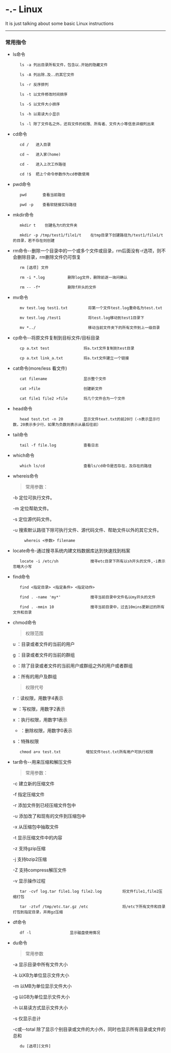 #  -.-   Linux

It is just talking about some basic Linux instructions
___
### 常用指令
* ls命令

         ls -a 列出目录所有文件，包含以.开始的隐藏文件

         ls -A 列出除.及..的其它文件

         ls -r 反序排列

         ls -t 以文件修改时间排序

         ls -S 以文件大小排序

         ls -h 以易读大小显示

         ls -l 除了文件名之外，还将文件的权限、所有者、文件大小等信息详细列出来
* cd命令

         cd /   进入目录
         
         cd ~   进入家(home)
         
         cd -   进入上次工作路径
         
         cd !$  把上个命令参数作为cd参数使用
* pwd命令

         pwd       查看当前路径
         
         pwd -p    查看软链接实际路径
* mkdir命令

         mkdir t    创建名为t的文件夹
         
         mkdir -p /tmp/test1/file1/t    在tmp目录下创建路径为/test1/file1/t 的目录，若不存在则创建     
         
* rm命令--删除一个目录中的一个或多个文件或目录，rm后面没有-r选项，则不会删除目录，rm删除文件仍可恢复


         rm [选项] 文件
         
         rm -i *.log          删除log文件，删除前逐一询问确认
         
         rm -- -f*            删除f开头的文件
       
* mv命令

         mv test.log test1.txt         将第一个文件test.log重命名为test.txt
         
         mv test.log /test1            将test.log移动到test1目录下
         
         mv *../                       移动当前文件夹下的所有文件到上一级目录
         
* cp命令--将原文件复制到目标文件/目标目录
         
         cp a.txt test               将a.txt文件复制到test目录
         
         cp a.txt link_a.txt         将a.txt文件建立一个链接
         
* cat命令(more/less 看文件)

         cat filename                显示整个文件
         
         cat >file                   创建新文件
         
         cat file1 file2 >file       将几个文件合为一个文件
         
* head命令

         head test.txt -n 20         显示文件text.txt的前20行（-n表示显示行数，20表示多少行，如果为负数则表示从最后往前）
         
* tail命令

         tail -f file.log            查看日志
         
* which命令

         which ls/cd                 查看ls/cd命令是否存在，及存在的路径
         
* whereis命令

   > 常用参数：

    -b   定位可执行文件。

    -m   定位帮助文件。

    -s   定位源代码文件。

    -u   搜索默认路径下除可执行文件、源代码文件、帮助文件以外的其它文件。
         
           whereis <参数> filename
         
* locate命令-通过搜寻系统内建文档数据库达到快速找到档案

         locate -i /etc/sh              搜寻etc目录下所有以sh开头的文件,-i表示忽略大小写
         
* find命令

         find <指定目录> <指定条件> <指定动作>
         
         find . -name 'my*'             搜寻当前目录中文件名以my开头的文件
         
         find . -mmin 10                搜寻当前目录中，过去10mins更新过的所有文件和目录
         
* chmod命令

    >权限范围
  
     u ：目录或者文件的当前的用户

     g ：目录或者文件的当前的群组

     o ：除了目录或者文件的当前用户或群组之外的用户或者群组

     a ：所有的用户及群组
    
    >权限代号
   
     r ：读权限，用数字4表示

     w ：写权限，用数字2表示

     x ：执行权限，用数字1表示

     - ：删除权限，用数字0表示

     s ：特殊权限

         chmod a+x test.txt           增加文件test.txt所有用户可执行权限
         
* tar命令--用来压缩和解压文件

   >常用参数：
   
     -c 建立新的压缩文件

     -f 指定压缩文件

     -r 添加文件到已经压缩文件包中

     -u 添加改了和现有的文件到压缩包中

     -x 从压缩包中抽取文件

     -t 显示压缩文件中的内容

     -z 支持gzip压缩

     -j 支持bzip2压缩

     -Z 支持compress解压文件

     -v 显示操作过程
     
         tar -cvf log.tar file1.log file2.log         将文件file1,file2压缩打包
         
         tar -ztvf /tmp/etc.tar.gz /etc               将/etc下所有文件和目录打包到指定目录，并用gz压缩
         
* df命令
    
         df -l                 显示磁盘使用情况
         
* du命令

    >常用参数
    
     -a 显示目录中所有文件大小

     -k 以KB为单位显示文件大小

     -m 以MB为单位显示文件大小

     -g 以GB为单位显示文件大小

     -h 以易读方式显示文件大小

     -s 仅显示总计

     -c或--total  除了显示个别目录或文件的大小外，同时也显示所有目录或文件的总和

         du [选项][文件]
         
         


         
         
  
          
         

         
         

